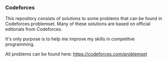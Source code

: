 ### Codeforces

This repository consists of solutions to some problems that can be found in Codeforces problemset. Many of these solutions are based on official editorials from Codeforces.  
  
It's only purpose is to help me improve my skills in competitve programming.  
  
All problems can be found here: https://codeforces.com/problemset  
